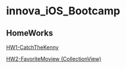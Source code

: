 # innova_iOS_Bootcamp

## HomeWorks
[HW1-CatchTheKenny](https://gulzade.github.io/innova_iOS_Bootcamp/CatchTheKennyGame)

[HW2-FavoriteMoview (CollectionView)](https://gulzade.github.io/innova_iOS_Bootcamp/FavoriteMovie)
